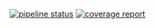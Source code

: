 [![pipeline status](https://gitlab.com/gruppi-preparazione/gruppi-preparazione/badges/master/pipeline.svg)](https://gitlab.com/gruppi-preparazione/gruppi-preparazione/commits/master)
[![coverage report](https://gitlab.com/gruppi-preparazione/gruppi-preparazione/badges/master/coverage.svg)](https://gitlab.com/gruppi-preparazione/gruppi-preparazione/commits/master)
